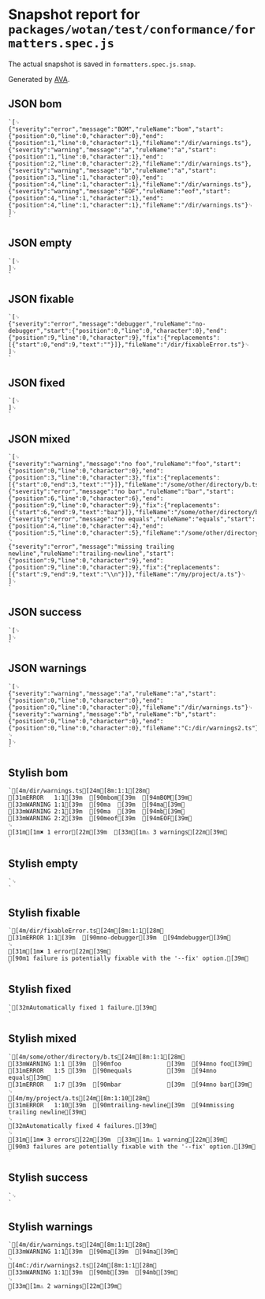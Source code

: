 # Snapshot report for `packages/wotan/test/conformance/formatters.spec.js`

The actual snapshot is saved in `formatters.spec.js.snap`.

Generated by [AVA](https://ava.li).

## JSON bom

    `[␊
    {"severity":"error","message":"BOM","ruleName":"bom","start":{"position":0,"line":0,"character":0},"end":{"position":1,"line":0,"character":1},"fileName":"/dir/warnings.ts"},{"severity":"warning","message":"a","ruleName":"a","start":{"position":1,"line":0,"character":1},"end":{"position":2,"line":0,"character":2},"fileName":"/dir/warnings.ts"},{"severity":"warning","message":"b","ruleName":"a","start":{"position":3,"line":1,"character":0},"end":{"position":4,"line":1,"character":1},"fileName":"/dir/warnings.ts"},{"severity":"warning","message":"EOF","ruleName":"eof","start":{"position":4,"line":1,"character":1},"end":{"position":4,"line":1,"character":1},"fileName":"/dir/warnings.ts"}␊
    ]␊
    `

## JSON empty

    `[␊
    ]␊
    `

## JSON fixable

    `[␊
    {"severity":"error","message":"debugger","ruleName":"no-debugger","start":{"position":0,"line":0,"character":0},"end":{"position":9,"line":0,"character":9},"fix":{"replacements":[{"start":0,"end":9,"text":""}]},"fileName":"/dir/fixableError.ts"}␊
    ]␊
    `

## JSON fixed

    `[␊
    ]␊
    `

## JSON mixed

    `[␊
    {"severity":"warning","message":"no foo","ruleName":"foo","start":{"position":0,"line":0,"character":0},"end":{"position":3,"line":0,"character":3},"fix":{"replacements":[{"start":0,"end":3,"text":""}]},"fileName":"/some/other/directory/b.ts"},{"severity":"error","message":"no bar","ruleName":"bar","start":{"position":6,"line":0,"character":6},"end":{"position":9,"line":0,"character":9},"fix":{"replacements":[{"start":6,"end":9,"text":"baz"}]},"fileName":"/some/other/directory/b.ts"},{"severity":"error","message":"no equals","ruleName":"equals","start":{"position":4,"line":0,"character":4},"end":{"position":5,"line":0,"character":5},"fileName":"/some/other/directory/b.ts"}␊
    {"severity":"error","message":"missing trailing newline","ruleName":"trailing-newline","start":{"position":9,"line":0,"character":9},"end":{"position":9,"line":0,"character":9},"fix":{"replacements":[{"start":9,"end":9,"text":"\\n"}]},"fileName":"/my/project/a.ts"}␊
    ]␊
    `

## JSON success

    `[␊
    ]␊
    `

## JSON warnings

    `[␊
    {"severity":"warning","message":"a","ruleName":"a","start":{"position":0,"line":0,"character":0},"end":{"position":0,"line":0,"character":0},"fileName":"/dir/warnings.ts"}␊
    {"severity":"warning","message":"b","ruleName":"b","start":{"position":0,"line":0,"character":0},"end":{"position":0,"line":0,"character":0},"fileName":"C:/dir/warnings2.ts"}␊
    ]␊
    `

## Stylish bom

    `[4m/dir/warnings.ts[24m[8m:1:1[28m␊
    [31mERROR   1:1[39m  [90mbom[39m  [94mBOM[39m␊
    [33mWARNING 1:1[39m  [90ma  [39m  [94ma[39m␊
    [33mWARNING 2:1[39m  [90ma  [39m  [94mb[39m␊
    [33mWARNING 2:2[39m  [90meof[39m  [94mEOF[39m␊
    ␊
    [31m[1m✖ 1 error[22m[39m  [33m[1m⚠ 3 warnings[22m[39m␊
    `

## Stylish empty

    `␊
    `

## Stylish fixable

    `[4m/dir/fixableError.ts[24m[8m:1:1[28m␊
    [31mERROR 1:1[39m  [90mno-debugger[39m  [94mdebugger[39m␊
    ␊
    [31m[1m✖ 1 error[22m[39m␊
    [90m1 failure is potentially fixable with the '--fix' option.[39m␊
    `

## Stylish fixed

    `[32mAutomatically fixed 1 failure.[39m␊
    `

## Stylish mixed

    `[4m/some/other/directory/b.ts[24m[8m:1:1[28m␊
    [33mWARNING 1:1 [39m  [90mfoo             [39m  [94mno foo[39m␊
    [31mERROR   1:5 [39m  [90mequals          [39m  [94mno equals[39m␊
    [31mERROR   1:7 [39m  [90mbar             [39m  [94mno bar[39m␊
    ␊
    [4m/my/project/a.ts[24m[8m:1:10[28m␊
    [31mERROR   1:10[39m  [90mtrailing-newline[39m  [94mmissing trailing newline[39m␊
    ␊
    [32mAutomatically fixed 4 failures.[39m␊
    ␊
    [31m[1m✖ 3 errors[22m[39m  [33m[1m⚠ 1 warning[22m[39m␊
    [90m3 failures are potentially fixable with the '--fix' option.[39m␊
    `

## Stylish success

    `␊
    `

## Stylish warnings

    `[4m/dir/warnings.ts[24m[8m:1:1[28m␊
    [33mWARNING 1:1[39m  [90ma[39m  [94ma[39m␊
    ␊
    [4mC:/dir/warnings2.ts[24m[8m:1:1[28m␊
    [33mWARNING 1:1[39m  [90mb[39m  [94mb[39m␊
    ␊
    [33m[1m⚠ 2 warnings[22m[39m␊
    `
